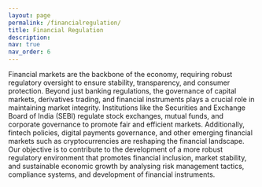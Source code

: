 ```yaml
---
layout: page
permalink: /financialregulation/
title: Financial Regulation
description:
nav: true
nav_order: 6
---
```


Financial markets are the backbone of the economy, requiring robust regulatory oversight to ensure stability, transparency, and consumer protection. Beyond just banking regulations, the governance of capital markets, derivatives trading, and financial instruments plays a crucial role in maintaining market integrity. Institutions like the Securities and Exchange Board of India (SEBI) regulate stock exchanges, mutual funds, and corporate governance to promote fair and efficient markets. Additionally, fintech policies, digital payments governance, and other emerging financial markets such as cryptocurrencies are reshaping the financial landscape. Our objective is to contribute to the development of a more robust regulatory environment that promotes financial inclusion, market stability, and sustainable economic growth by analysing risk management tactics, compliance systems, and development of financial instruments.